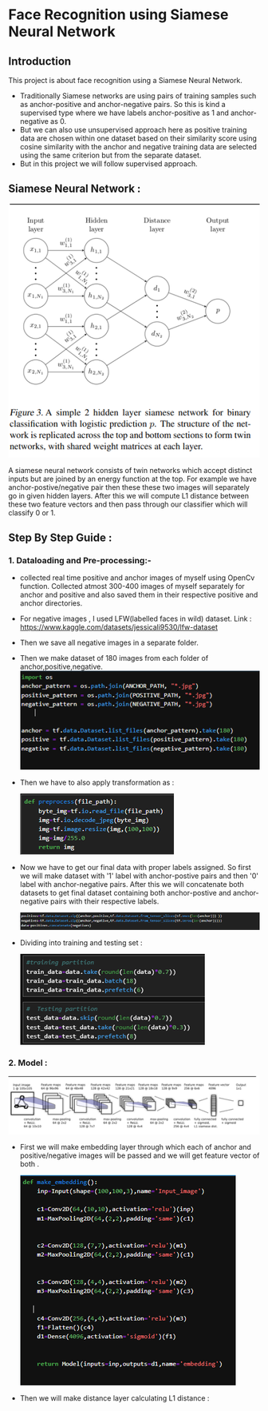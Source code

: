 # Face Recognition using Siamese Neural Network
## Introduction
This project is about face recognition using a Siamese Neural Network. 
- Traditionally Siamese networks are using pairs of training samples such as anchor-positive and anchor-negative pairs. So this is kind a supervised type where we have labels anchor-positive as 1 and anchor-negative as 0.
- But we can also use unsupervised approach here as positive training data are chosen within one dataset  based on their similarity score using cosine similarity with the anchor and negative training data are selected using the same criterion but from the separate dataset.
- But in this project we will follow supervised approach.

## Siamese Neural Network :
![](https://github.com/Srishti002/Face-Recognition-using-Siamese-Network-/blob/main/Screenshot%202024-10-27%20203139.png)

A siamese neural network consists of twin networks which accept distinct inputs but are joined by an energy function at the top.
For example we have anchor-postive/negative pair then these these two images will separately go in given hidden layers. After this we will compute L1 distance between these two feature vectors and then pass through our classifier which will classify 0 or 1. 

## Step By Step Guide :

### 1. Dataloading and Pre-processing:-
- collected real time positive and anchor images of myself using OpenCv function. Collected atmost 300-400 images of myself separately for anchor and positive and also saved them in their respective positive and anchor directories.
- For negative images , I used LFW(labelled faces in wild) dataset. Link : https://www.kaggle.com/datasets/jessicali9530/lfw-dataset 
- Then we save all negative images in a separate folder.
- Then we make dataset of 180 images from each folder of anchor,positive,negative.
  ![](https://github.com/Srishti002/Face-Recognition-using-Siamese-Network-/blob/main/Screenshot%202024-10-27%20222724.png)

- Then we have to also apply transformation as :
  
  ![](https://github.com/Srishti002/Face-Recognition-using-Siamese-Network-/blob/main/Screenshot%202024-10-27%20223011.png)

- Now we have to get our final data with proper labels assigned. So first we will make dataset with '1' label with anchor-postive pairs and then '0' label with anchor-negative pairs. After this we will concatenate both datasets to get final dataset containing both anchor-postive and anchor-negative pairs with their respective labels.
  
  ![](https://github.com/Srishti002/Face-Recognition-using-Siamese-Network-/blob/main/Screenshot%202024-10-27%20223700.png)

- Dividing into training and testing set :

  ![](https://github.com/Srishti002/Face-Recognition-using-Siamese-Network-/blob/main/Screenshot%202024-10-27%20224500.png)

### 2. Model :
![](https://github.com/Srishti002/Face-Recognition-using-Siamese-Network-/blob/main/Screenshot%202024-10-27%20224833.png)

- First we will make embedding layer through which each of anchor and positive/negative images will be passed and we will get feature vector of both .

  ![](https://github.com/Srishti002/Face-Recognition-using-Siamese-Network-/blob/main/Screenshot%202024-10-27%20225949.png)

- Then we will make distance layer calculating L1 distance :
  
  

